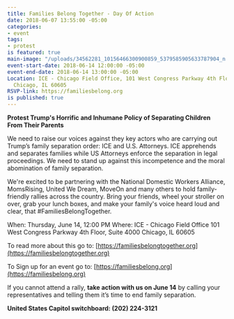 ```yaml
---
title: Families Belong Together - Day Of Action
date: 2018-06-07 13:55:00 -05:00
categories:
- event
tags:
- protest
is featured: true
main-image: "/uploads/34562281_10156466300900859_5379585905633787904_n.jpg"
event-start-date: 2018-06-14 12:00:00 -05:00
event-end-date: 2018-06-14 13:00:00 -05:00
Location: ICE - Chicago Field Office, 101 West Congress Parkway 4th Floor, Suite 4000,
  Chicago, IL 60605
RSVP-link: https://familiesbelong.org
is published: true
---
```


**Protest Trump's Horrific and Inhumane Policy of Separating Children From Their Parents**

We need to raise our voices against they key actors who are carrying out Trump’s family separation order: ICE and U.S. Attorneys. ICE apprehends and separates families while US Attorneys enforce the separation in legal proceedings. We need to stand up against this incompetence and the moral abomination of family separation.

We're excited to be partnering with the National Domestic Workers Alliance, MomsRising, United We Dream, MoveOn and many others to hold family-friendly rallies across the country. Bring your friends, wheel your stroller on over, grab your lunch boxes, and make your family's voice heard loud and clear, that #FamiliesBelongTogether.

When: Thursday, June 14, 12:00 PM
Where: ICE - Chicago Field Office
101 West Congress Parkway 4th Floor, Suite 4000
Chicago, IL 60605

To read more about this go to: 
[https://familiesbelongtogether.org](https://familiesbelongtogether.org)

To Sign up for an event go to:
[https://familiesbelong.org](https://familiesbelong.org)

If you cannot attend a rally, **take action with us on June 14** by calling your representatives and telling them it’s time to end family separation.

**United States Capitol switchboard: (202) 224-3121**